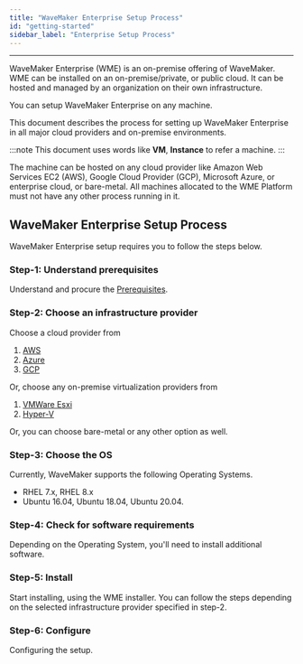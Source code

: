 ```yaml
---
title: "WaveMaker Enterprise Setup Process"
id: "getting-started"
sidebar_label: "Enterprise Setup Process"
---
```

---

WaveMaker Enterprise (WME) is an on-premise offering of WaveMaker. WME can be installed on an on-premise/private, or public cloud. It can be hosted and managed by an organization on their own infrastructure.

You can setup WaveMaker Enterprise on any machine.

This document describes the process for setting up WaveMaker Enterprise in all major cloud providers and on-premise environments.

:::note
This document uses words like **VM**, **Instance** to refer a machine.
:::

The machine can be hosted on any cloud provider like Amazon Web Services EC2 (AWS), Google Cloud Provider (GCP), Microsoft Azure, or enterprise cloud, or bare-metal. All machines allocated to the WME Platform must not have any other process running in it.

## WaveMaker Enterprise Setup Process

WaveMaker Enterprise setup requires you to follow the steps below.

### Step-1: Understand prerequisites

Understand and procure the [Prerequisites](/learn/on-premise/prerequisites).

### Step-2: Choose an infrastructure provider

Choose a cloud provider from

1. [AWS](/learn/on-premise/aws/wavemaker-enterprise-setup-on-aws)
2. [Azure](/learn/on-premise/azure/wavemaker-enterprise-setup-on-azure)
3. [GCP](/learn/on-premise/gcp/wavemaker-enterprise-setup-on-gcp)

Or, choose any on-premise virtualization providers from

1. [VMWare Esxi](/learn/on-premise/vmware-esxi/wavemaker-enterprise-setup-on-vmware)
2. [Hyper-V](/learn/on-premise/hyper-v/wavemaker-enterprise-setup-on-hyperv)

Or, you can choose bare-metal or any other option as well.

### Step-3: Choose the OS

Currently, WaveMaker supports the following Operating Systems.

- RHEL 7.x, RHEL 8.x
- Ubuntu 16.04, Ubuntu 18.04, Ubuntu 20.04.

### Step-4: Check for software requirements

Depending on the Operating System, you'll need to install additional software.

### Step-5: Install

Start installing, using the WME installer. You can follow the steps depending on the selected infrastructure provider specified in step-2.

### Step-6: Configure

Configuring the setup.
